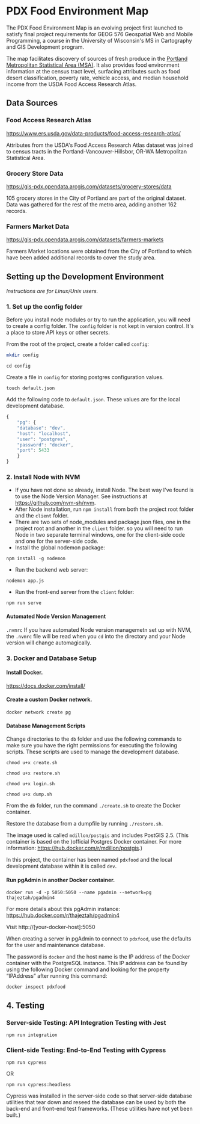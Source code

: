 # PDX Food Environment Map

The PDX Food Environment Map is an evolving project first launched to satisfy final project requirements for GEOG 576 Geospatial Web and Mobile Programming, a course in the University of Wisconsin's MS in Cartography and GIS Development program.

The map facilitates discovery of sources of fresh produce in the <a href="https://en.wikipedia.org/wiki/Portland_metropolitan_area">Portland Metropolitan Statistical Area (MSA)</a>. It also provides food environment information at the census tract level, surfacing attributes such as food desert classification, poverty rate, vehicle access, and median household income from the USDA Food Access Research Atlas. 

## Data Sources

### Food Access Research Atlas
https://www.ers.usda.gov/data-products/food-access-research-atlas/

Attributes from the USDA's Food Access Research Atlas dataset was joined to census tracts in the Portland-Vancouver-Hillsbor, OR-WA Metropolitan Statistical Area.

### Grocery Store Data
https://gis-pdx.opendata.arcgis.com/datasets/grocery-stores/data

105 grocery stores in the City of Portland are part of the original dataset. Data was gathered for the rest of the metro area, adding another 162 records.

### Farmers Market Data
https://gis-pdx.opendata.arcgis.com/datasets/farmers-markets

Farmers Market locations were obtained from the City of Portland to which have been added additional records to cover the study area. 


## Setting up the Development Environment

_Instructions are for Linux/Unix users._


### 1. Set up the config folder

Before you install node modules or try to run the application, you will need to create a config folder. The `config` folder is not kept in version control. It's a place to store API keys or other secrets. 

From the root of the project, create a folder called `config`:
``` bash
mkdir config
```
```
cd config
```
Create a file in `config` for storing postgres configuration values.  

```
touch default.json
```

Add the following code to `default.json`. These values are for the local development database. 

``` javascript
{
    "pg": {
    "database": "dev",
    "host": "localhost",
    "user": "postgres",
    "password": "docker",
    "port": 5433
    }
}
```

### 2. Install Node with NVM
- If you have not done so already, install Node. The best way I've found is to use the Node Version Manager. See instructions at https://github.com/nvm-sh/nvm. 
- After Node installation, run `npm install` from both the project root folder and the `client` folder.
- There are two sets of node_modules and package.json files, one in the project root and another in the `client` folder. so you will need to run Node in two separate terminal windows, one for the client-side code and one for the server-side code.
- Install the global nodemon package:
``` 
npm install -g nodemon
```
- Run the backend web server:
``` 
nodemon app.js
```

- Run the front-end server from the `client` folder:
```
npm run serve
```

#### Automated Node Version Management

`.nvmrc` If you have automated Node version managemetn set up with NVM, the `.nvmrc` file will be read when you `cd` into the directory and your Node version will change automagically.

### 3. Docker and Database Setup

#### Install Docker.
https://docs.docker.com/install/

#### Create a custom Docker network.

```
docker network create pg
```

#### Database Management Scripts

Change directories to the `db` folder and use the following commands to make sure you have the right permissions for executing the following scripts. These scripts are used to manage the development database.

`chmod u+x create.sh`

`chmod u+x restore.sh`

`chmod u+x login.sh`

`chmod u+x dump.sh`

From the `db` folder, run the command `./create.sh` to create the Docker container.

Restore the database from a dumpfile by running `./restore.sh`.

The image used is called `mdillon/postgis` and includes PostGIS 2.5. (This container is based on the )official Postgres Docker container. For more information: https://hub.docker.com/r/mdillon/postgis.)

In this project, the container has been named `pdxfood` and the local development database within it is called `dev`.

#### Run pgAdmin in another Docker container.

```
docker run -d -p 5050:5050 --name pgadmin --network=pg thajeztah/pgadmin4
```

For more details about this pgAdmin instance: 
https://hub.docker.com/r/thajeztah/pgadmin4 

Visit http://[your-docker-host]:5050

When creating a server in pgAdmin to connect to `pdxfood`, use the defaults for the user and maintenance database. 

The password is `docker` and the host name is the IP address of the Docker container with the PostgreSQL instance. This IP address can be found by using the following Docker command and looking for the property “IPAddress” after running this command:

```
docker inspect pdxfood
```

## 4. Testing

### Server-side Testing: API Integration Testing with Jest
`npm run integration`

### Client-side Testing: End-to-End Testing with Cypress
`npm run cypress`

OR

`npm run cypress:headless`

Cypress was installed in the server-side code so that server-side database utilities that tear down and reseed the database can be used by both the back-end and front-end test frameworks. (These utilities have not yet been built.)
